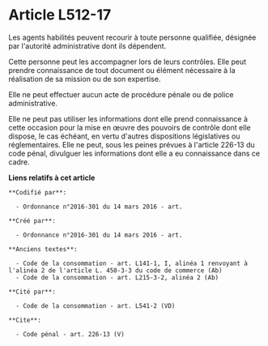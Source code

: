 # Article L512-17

Les agents habilités peuvent recourir à toute personne qualifiée, désignée par l'autorité administrative dont ils dépendent.

Cette personne peut les accompagner lors de leurs contrôles. Elle peut prendre connaissance de tout document ou élément
nécessaire à la réalisation de sa mission ou de son expertise.

Elle ne peut effectuer aucun acte de procédure pénale ou de police administrative.

Elle ne peut pas utiliser les informations dont elle prend connaissance à cette occasion pour la mise en œuvre des pouvoirs
de contrôle dont elle dispose, le cas échéant, en vertu d'autres dispositions législatives ou réglementaires. Elle ne peut,
sous les peines prévues à l'article 226-13 du code pénal, divulguer les informations dont elle a eu connaissance dans ce
cadre.

**Liens relatifs à cet article**

	**Codifié par**:

	  - Ordonnance n°2016-301 du 14 mars 2016 - art.

	**Créé par**:

	  - Ordonnance n°2016-301 du 14 mars 2016 - art.

	**Anciens textes**:

	  - Code de la consommation - art. L141-1, I, alinéa 1 renvoyant à l'alinéa 2 de l'article L. 450-3-3 du code de commerce (Ab)
	  - Code de la consommation - art. L215-3-2, alinéa 2 (Ab)

	**Cité par**:

	  - Code de la consommation - art. L541-2 (VD)

	**Cite**:

	  - Code pénal - art. 226-13 (V)
